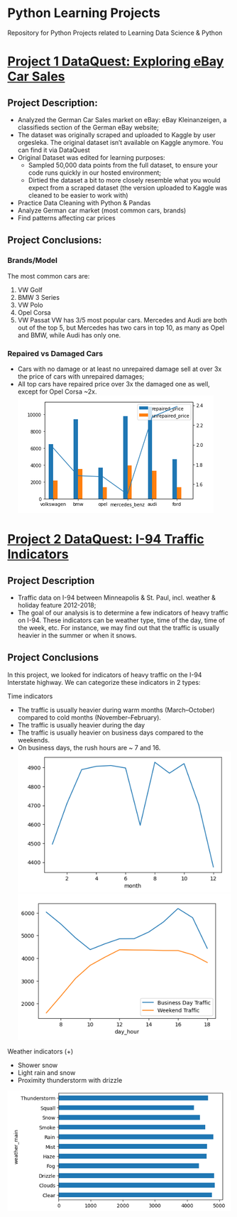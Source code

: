 # Python Learning Projects
Repository for Python Projects related to Learning Data Science &amp; Python

# [Project 1 DataQuest: Exploring eBay Car Sales](https://github.com/niccolog/python_learning_projects/blob/main/DataQuest/Ebay_Car_Sales/DataQuest%20Guided%20Project%20-%20eBay%20Cars.ipynb)
## Project Description:
- Analyzed the German Car Sales market on eBay: eBay Kleinanzeigen, a classifieds section of the German eBay website;
- The dataset was originally scraped and uploaded to Kaggle by user orgesleka. The original dataset isn’t available on Kaggle anymore. You can find it via DataQuest
- Original Dataset was edited for learning purposes:
  - Sampled 50,000 data points from the full dataset, to ensure your code runs quickly in our hosted environment;
  - Dirtied the dataset a bit to more closely resemble what you would expect from a scraped dataset (the version uploaded to Kaggle was cleaned to be easier to work with) 
- Practice Data Cleaning with Python & Pandas
- Analyze German car market (most common cars, brands)
- Find patterns affecting car prices

## Project Conclusions:
### Brands/Model
The most common cars are:
1. VW Golf
2. BMW 3 Series
3. VW Polo
4. Opel Corsa
5. VW Passat
VW has 3/5 most popular cars. Mercedes and Audi are both out of the top 5, but Mercedes has two cars in top 10, as many as Opel and BMW, while Audi has only one.
### Repaired vs Damaged Cars
- Cars with no damage or at least no unrepaired damage sell at over 3x the price of cars with unrepaired damages;
- All top cars have repaired price over 3x the damaged one as well, except for Opel Corsa ~2x.   
![](https://github.com/niccolog/python_learning_projects/blob/main/DataQuest/Images/ebay_repaired_car_price.png)

# [Project 2 DataQuest: I-94 Traffic Indicators](https://github.com/niccolog/python_learning_projects/blob/main/DataQuest/Finding_Traffic_Indicators_I94/Traffic%20Indicators%20I-94.ipynb)
## Project Description
- Traffic data on I-94 between Minneapolis & St. Paul, incl. weather & holiday feature 2012-2018;
- The goal of our analysis is to determine a few indicators of heavy traffic on I-94. These indicators can be weather type, time of the day, time of the week, etc. For instance, we may find out that the traffic is usually heavier in the summer or when it snows.

## Project Conclusions
In this project, we looked for indicators of heavy traffic on the I-94 Interstate highway. We can categorize these indicators in 2 types:

Time indicators
- The traffic is usually heavier during warm months (March–October) compared to cold months (November–February).
- The traffic is usually heavier during the day
- The traffic is usually heavier on business days compared to the weekends.
- On business days, the rush hours are ~ 7 and 16.  
![](https://github.com/niccolog/python_learning_projects/blob/main/DataQuest/Images/i94_traffic_distro_monthly.png)
![](https://github.com/niccolog/python_learning_projects/blob/main/DataQuest/Images/i94_traffic_distro_day.png)

Weather indicators (+)
- Shower snow
- Light rain and snow
- Proximity thunderstorm with drizzle

![](https://github.com/niccolog/python_learning_projects/blob/main/DataQuest/Images/i94_weather.png)
